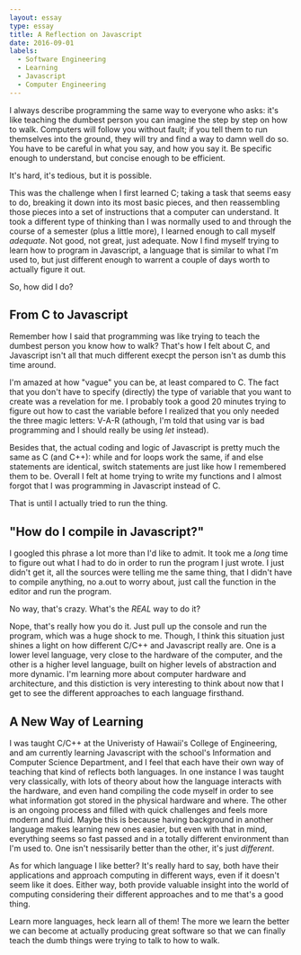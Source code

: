 ```yaml
---
layout: essay
type: essay
title: A Reflection on Javascript
date: 2016-09-01
labels:
  - Software Engineering
  - Learning
  - Javascript
  - Computer Engineering
---
```


I always describe programming the same way to everyone who asks: it's like teaching the dumbest person you can imagine the step by step on how to walk. Computers will follow you without fault; if you tell them to run themselves into the ground, they will try and find a way to damn well do so. You have to be careful in what you say, and how you say it. Be specific enough to understand, but concise enough to be efficient.

It's hard, it's tedious, but it is possible.

This was the challenge when I first learned C; taking a task that seems easy to do, breaking it down into its most basic pieces, and then reassembling those pieces into a set of instructions that a computer can understand. It took a different type of thinking than I was normally used to and through the course of a semester (plus a little more), I learned enough to call myself <i>adequate</i>. Not good, not great, just adequate. Now I find myself trying to learn how to program in Javascript, a language that is similar to what I'm used to, but just different enough to warrent a couple of days worth to actually figure it out.

So, how did I do?

## From C to Javascript

Remember how I said that programming was like trying to teach the dumbest person you know how to walk? That's how I felt about C, and Javascript isn't all that much different execpt the person isn't as dumb this time around. 

I'm amazed at how "vague" you can be, at least compared to C. The fact that you don't have to specify (directly) the type of variable that you want to create was a revelation for me. I probably took a good 20 minutes trying to figure out how to cast the variable before I realized that you only needed the three magic letters: V-A-R (athough, I'm told that using var is bad programming and I should really be using <i>let</i> instead). 

Besides that, the actual coding and logic of Javascript is pretty much the same as C (and C++): while and for loops work the same, if and else statements are identical, switch statements are just like how I remembered them to be. Overall I felt at home trying to write my functions and I almost forgot that I was programming in Javascript instead of C.

That is until I actually tried to run the thing.

## "How do I compile in Javascript?"

I googled this phrase a lot more than I'd like to admit. It took me a <i>long</i> time to figure out what I had to do in order to run the program I just wrote. I just didn't get it, all the sources were telling me the same thing, that I didn't have to compile anything, no a.out to worry about, just call the function in the editor and run the program. 

No way, that's crazy. What's the <i>REAL</i> way to do it?

Nope, that's really how you do it. Just pull up the console and run the program, which was a huge shock to me. Though, I think this situation just shines a light on how different C/C++ and Javascript really are. One is a lower level language, very close to the hardware of the computer, and the other is a higher level language, built on higher levels of abstraction and more dynamic. I'm learning more about computer hardware and architecture, and this distiction is very interesting to think about now that I get to see the different approaches to each language firsthand.

## A New Way of Learning

I was taught C/C++ at the Univeristy of Hawaii's College of Engineering, and am currently learning Javascript with the school's Information and Computer Science Department, and I feel that each have their own way of teaching that kind of reflects both languages. In one instance I was taught very classically, with lots of theory about how the language interacts with the hardware, and even hand compiling the code myself in order to see what information got stored in the physical hardware and where. The other is an ongoing process and filled with quick challenges and feels more modern and fluid. Maybe this is because having background in another language makes learning new ones easier, but even with that in mind, everything seems so fast passed and in a totally different environment than I'm used to. One isn't nessisarily better than the other, it's just <i>different</i>. 

As for which language I like better? It's really hard to say, both have their applications and approach computing in different ways, even if it doesn't seem like it does. Either way, both provide valuable insight into the world of computing considering their different approaches and to me that's a good thing. 

Learn more languages, heck learn all of them! The more we learn the better we can become at actually producing great software so that we can finally teach the dumb things were trying to talk to how to walk.



